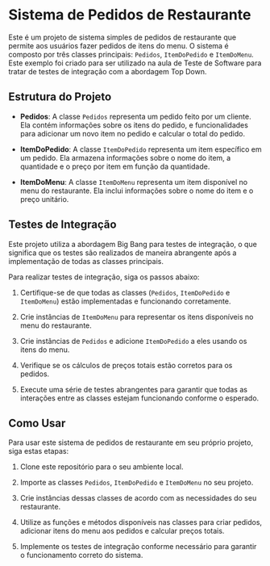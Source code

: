 # Sistema de Pedidos de Restaurante

Este é um projeto de sistema simples de pedidos de restaurante que permite aos usuários fazer pedidos de itens do menu. O sistema é composto por três classes principais: `Pedidos`, `ItemDoPedido` e `ItemDoMenu`.
Este exemplo foi criado para ser utilizado na aula de Teste de Software para tratar de testes de integração com a abordagem Top Down.

## Estrutura do Projeto

- **Pedidos**: A classe `Pedidos` representa um pedido feito por um cliente. Ela contém informações sobre os itens do pedido, e funcionalidades para adicionar um novo item no pedido e calcular o total do pedido.

- **ItemDoPedido**: A classe `ItemDoPedido` representa um item específico em um pedido. Ela armazena informações sobre o nome do item, a quantidade e o preço por item em função da quantidade.

- **ItemDoMenu**: A classe `ItemDoMenu` representa um item disponível no menu do restaurante. Ela inclui informações sobre o nome do item e o preço unitário.

## Testes de Integração

Este projeto utiliza a abordagem Big Bang para testes de integração, o que significa que os testes são realizados de maneira abrangente após a implementação de todas as classes principais.

Para realizar testes de integração, siga os passos abaixo:

1. Certifique-se de que todas as classes (`Pedidos`, `ItemDoPedido` e `ItemDoMenu`) estão implementadas e funcionando corretamente.

2. Crie instâncias de `ItemDoMenu` para representar os itens disponíveis no menu do restaurante.

3. Crie instâncias de `Pedidos` e adicione `ItemDoPedido` a eles usando os itens do menu.

4. Verifique se os cálculos de preços totais estão corretos para os pedidos.

5. Execute uma série de testes abrangentes para garantir que todas as interações entre as classes estejam funcionando conforme o esperado.

## Como Usar

Para usar este sistema de pedidos de restaurante em seu próprio projeto, siga estas etapas:

1. Clone este repositório para o seu ambiente local.

2. Importe as classes `Pedidos`, `ItemDoPedido` e `ItemDoMenu` no seu projeto.

3. Crie instâncias dessas classes de acordo com as necessidades do seu restaurante.

4. Utilize as funções e métodos disponíveis nas classes para criar pedidos, adicionar itens do menu aos pedidos e calcular preços totais.

5. Implemente os testes de integração conforme necessário para garantir o funcionamento correto do sistema.

